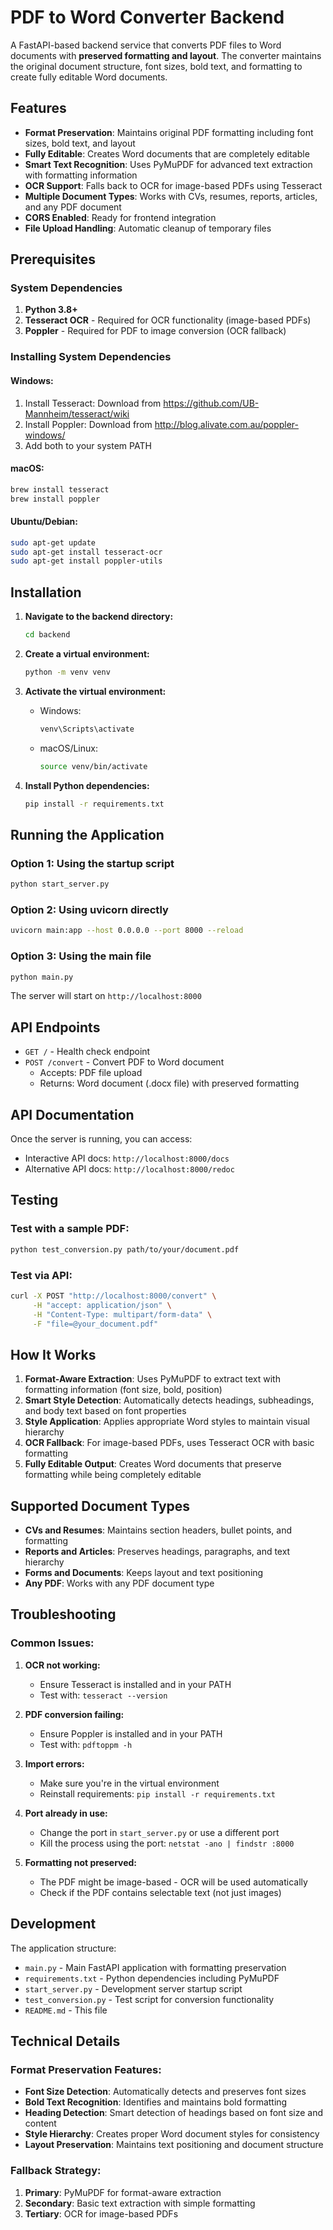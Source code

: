# PDF to Word Converter Backend

A FastAPI-based backend service that converts PDF files to Word documents with **preserved formatting and layout**. The converter maintains the original document structure, font sizes, bold text, and formatting to create fully editable Word documents.

## Features

- **Format Preservation**: Maintains original PDF formatting including font sizes, bold text, and layout
- **Fully Editable**: Creates Word documents that are completely editable
- **Smart Text Recognition**: Uses PyMuPDF for advanced text extraction with formatting information
- **OCR Support**: Falls back to OCR for image-based PDFs using Tesseract
- **Multiple Document Types**: Works with CVs, resumes, reports, articles, and any PDF document
- **CORS Enabled**: Ready for frontend integration
- **File Upload Handling**: Automatic cleanup of temporary files

## Prerequisites

### System Dependencies

1. **Python 3.8+**
2. **Tesseract OCR** - Required for OCR functionality (image-based PDFs)
3. **Poppler** - Required for PDF to image conversion (OCR fallback)

### Installing System Dependencies

#### Windows:
1. Install Tesseract: Download from https://github.com/UB-Mannheim/tesseract/wiki
2. Install Poppler: Download from http://blog.alivate.com.au/poppler-windows/
3. Add both to your system PATH

#### macOS:
```bash
brew install tesseract
brew install poppler
```

#### Ubuntu/Debian:
```bash
sudo apt-get update
sudo apt-get install tesseract-ocr
sudo apt-get install poppler-utils
```

## Installation

1. **Navigate to the backend directory:**
   ```bash
   cd backend
   ```

2. **Create a virtual environment:**
   ```bash
   python -m venv venv
   ```

3. **Activate the virtual environment:**
   - Windows:
     ```bash
     venv\Scripts\activate
     ```
   - macOS/Linux:
     ```bash
     source venv/bin/activate
     ```

4. **Install Python dependencies:**
   ```bash
   pip install -r requirements.txt
   ```

## Running the Application

### Option 1: Using the startup script
```bash
python start_server.py
```

### Option 2: Using uvicorn directly
```bash
uvicorn main:app --host 0.0.0.0 --port 8000 --reload
```

### Option 3: Using the main file
```bash
python main.py
```

The server will start on `http://localhost:8000`

## API Endpoints

- `GET /` - Health check endpoint
- `POST /convert` - Convert PDF to Word document
  - Accepts: PDF file upload
  - Returns: Word document (.docx file) with preserved formatting

## API Documentation

Once the server is running, you can access:
- Interactive API docs: `http://localhost:8000/docs`
- Alternative API docs: `http://localhost:8000/redoc`

## Testing

### Test with a sample PDF:
```bash
python test_conversion.py path/to/your/document.pdf
```

### Test via API:
```bash
curl -X POST "http://localhost:8000/convert" \
     -H "accept: application/json" \
     -H "Content-Type: multipart/form-data" \
     -F "file=@your_document.pdf"
```

## How It Works

1. **Format-Aware Extraction**: Uses PyMuPDF to extract text with formatting information (font size, bold, position)
2. **Smart Style Detection**: Automatically detects headings, subheadings, and body text based on font properties
3. **Style Application**: Applies appropriate Word styles to maintain visual hierarchy
4. **OCR Fallback**: For image-based PDFs, uses Tesseract OCR with basic formatting
5. **Fully Editable Output**: Creates Word documents that preserve formatting while being completely editable

## Supported Document Types

- **CVs and Resumes**: Maintains section headers, bullet points, and formatting
- **Reports and Articles**: Preserves headings, paragraphs, and text hierarchy
- **Forms and Documents**: Keeps layout and text positioning
- **Any PDF**: Works with any PDF document type

## Troubleshooting

### Common Issues:

1. **OCR not working:**
   - Ensure Tesseract is installed and in your PATH
   - Test with: `tesseract --version`

2. **PDF conversion failing:**
   - Ensure Poppler is installed and in your PATH
   - Test with: `pdftoppm -h`

3. **Import errors:**
   - Make sure you're in the virtual environment
   - Reinstall requirements: `pip install -r requirements.txt`

4. **Port already in use:**
   - Change the port in `start_server.py` or use a different port
   - Kill the process using the port: `netstat -ano | findstr :8000`

5. **Formatting not preserved:**
   - The PDF might be image-based - OCR will be used automatically
   - Check if the PDF contains selectable text (not just images)

## Development

The application structure:
- `main.py` - Main FastAPI application with formatting preservation
- `requirements.txt` - Python dependencies including PyMuPDF
- `start_server.py` - Development server startup script
- `test_conversion.py` - Test script for conversion functionality
- `README.md` - This file

## Technical Details

### Format Preservation Features:
- **Font Size Detection**: Automatically detects and preserves font sizes
- **Bold Text Recognition**: Identifies and maintains bold formatting
- **Heading Detection**: Smart detection of headings based on font size and content
- **Style Hierarchy**: Creates proper Word document styles for consistency
- **Layout Preservation**: Maintains text positioning and document structure

### Fallback Strategy:
1. **Primary**: PyMuPDF for format-aware extraction
2. **Secondary**: Basic text extraction with simple formatting
3. **Tertiary**: OCR for image-based PDFs
